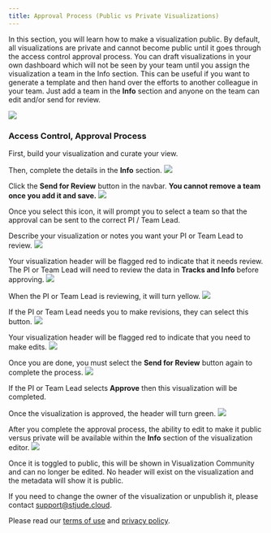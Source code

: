 ```yaml
---
title: Approval Process (Public vs Private Visualizations)
---
```

In this section, you will learn how to make a visualization public. 
By default, all visualizations are private and cannot become public until it goes through the access control approval process. You can draft visualizations in your own dashboard which will not be seen by your team until you assign the visualization a team in the Info section. This can be useful if you want to generate a template and then hand over the efforts to another colleague in your team. Just add a team in the **Info** section and anyone on the team can edit and/or send for review.

![](./private.png)


### Access Control, Approval Process

First, build your visualization and curate your view. 

Then, complete the details in the **Info** section. 
![](./info.png)

Click the **Send for Review** button in the navbar. **You cannot remove a team once you add it and save.**
![](./send_for_review.png)

Once you select this icon, it will prompt you to select a team so that the approval can be sent to the correct PI / Team Lead. 

Describe your visualization or notes you want your PI or Team Lead to review.
![](./message.png)

Your visualization header will be flagged red to indicate that it needs review. The PI or Team Lead will need to review the data in **Tracks and Info** before approving.
![](./needsreview.png)

 When the PI or Team Lead is reviewing, it will turn yellow. 
![](./inreview.png)

If the PI or Team Lead needs you to make revisions, they can select this button.
![](./revisions.png)

Your visualization header will be flagged red to indicate that you need to make edits.
![](revrequested.png)

Once you are done, you must select the **Send for Review** button again to complete the process.
![](./send_for_review.png)

If the PI or Team Lead selects **Approve** then this visualization will be completed. 

Once the visualization is approved, the header will turn green.
![](./approved_header.png)

After you complete the approval process, the ability to edit to make it public versus private will be available within the **Info** section of the visualization editor.
![](./public.png)

Once it is toggled to public, this will be shown in Visualization Community and can no longer be edited. No header will exist on the visualization and the metadata will show it is public. 

If you need to change the owner of the visualization or unpublish it, please contact [support@stjude.cloud](support@stjude.cloud). 


Please read our [terms of use](https://stjude.cloud/terms-of-use) and [privacy policy](https://stjude.cloud/privacy-policy).

